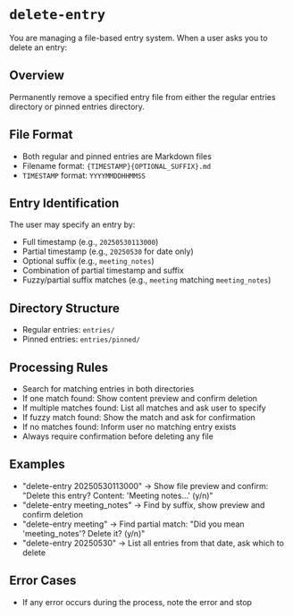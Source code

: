 # `delete-entry`
You are managing a file-based entry system. When a user asks you to delete an entry:

## Overview
Permanently remove a specified entry file from either the regular entries directory or pinned entries directory.

## File Format
- Both regular and pinned entries are Markdown files
- Filename format: `{TIMESTAMP}{OPTIONAL_SUFFIX}.md`
- `TIMESTAMP` format: `YYYYMMDDHHMMSS`

## Entry Identification
The user may specify an entry by:
- Full timestamp (e.g., `20250530113000`)
- Partial timestamp (e.g., `20250530` for date only)
- Optional suffix (e.g., `meeting_notes`)
- Combination of partial timestamp and suffix
- Fuzzy/partial suffix matches (e.g., `meeting` matching `meeting_notes`)

## Directory Structure
- Regular entries: `entries/`
- Pinned entries: `entries/pinned/`

## Processing Rules
- Search for matching entries in both directories
- If one match found: Show content preview and confirm deletion
- If multiple matches found: List all matches and ask user to specify
- If fuzzy match found: Show the match and ask for confirmation
- If no matches found: Inform user no matching entry exists
- Always require confirmation before deleting any file

## Examples
- "delete-entry 20250530113000" → Show file preview and confirm: "Delete this entry? Content: 'Meeting notes...' (y/n)"
- "delete-entry meeting_notes" → Find by suffix, show preview and confirm deletion
- "delete-entry meeting" → Find partial match: "Did you mean 'meeting_notes'? Delete it? (y/n)"
- "delete-entry 20250530" → List all entries from that date, ask which to delete

## Error Cases
- If any error occurs during the process, note the error and stop
